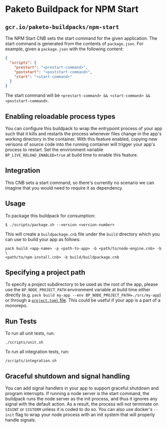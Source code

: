 # Paketo Buildpack for NPM Start

## `gcr.io/paketo-buildpacks/npm-start`

The NPM Start CNB sets the start command for the given application. The start
command is generated from the contents of `package.json`. For example, given a
`package.json` with the following content:

```json
{
  "scripts": {
    "prestart": "<prestart-command>",
    "poststart": "<poststart-command>",
    "start": "<start-command>"
  }
}
```

The start command will be `<prestart-command> && <start-command> && <poststart-command>`.

## Enabling reloadable process types

You can configure this buildpack to wrap the entrypoint process of your app
such that it kills and restarts the process whenever files change in the app's working
directory in the container. With this feature enabled, copying new
verisons of source code into the running container will trigger your app's
process to restart. Set the environment variable `BP_LIVE_RELOAD_ENABLED=true`
at build time to enable this feature.

## Integration

This CNB sets a start command, so there's currently no scenario we can
imagine that you would need to require it as dependency.

## Usage

To package this buildpack for consumption:

```
$ ./scripts/package.sh --version <version-number>
```

This will create a `buildpackage.cnb` file under the `build` directory which you
can use to build your app as follows:
```
pack build <app-name> -p <path-to-app> -b <path/to/node-engine.cnb> -b \
<path/to/npm-install.cnb> -b build/buildpackage.cnb
```

## Specifying a project path

To specify a project subdirectory to be used as the root of the app, please use
the `BP_NODE_PROJECT_PATH` environment variable at build time either directly
(e.g. `pack build my-app --env BP_NODE_PROJECT_PATH=./src/my-app`) or through a
[`project.toml`
file](https://github.com/buildpacks/spec/blob/main/extensions/project-descriptor.md).
This could be useful if your app is a part of a monorepo.

## Run Tests

To run all unit tests, run:
```
./scripts/unit.sh
```

To run all integration tests, run:
```
/scripts/integration.sh
```

## Graceful shutdown and signal handling

You can add signal handlers in your app to support graceful shutdown and
program interrupts. If running a node server is the start command, the
buildpack runs the node server as the init process, and thus it ignores any
signal with the default action. As a result, the process will not terminate on
`SIGINT` or `SIGTERM` unless it is coded to do so. You can also use docker's
`--init` flag to wrap your node process with an init system that will properly
handle signals.
